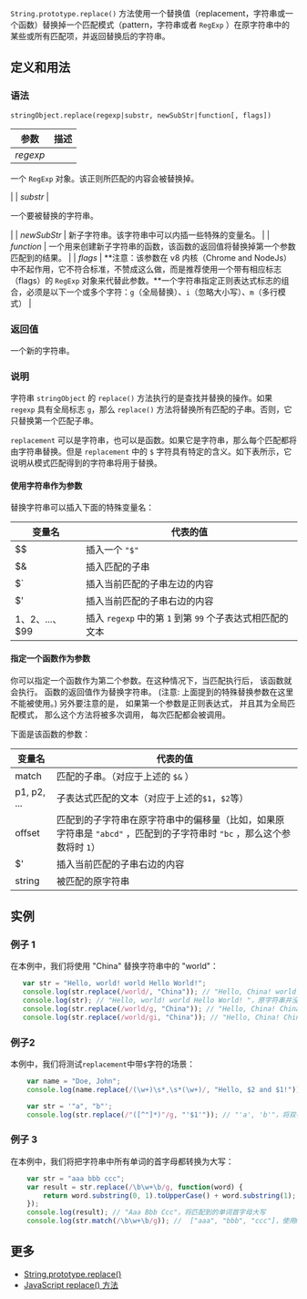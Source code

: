 `String.prototype.replace()` 方法使用一个替换值（replacement，字符串或一个函数）替换掉一个匹配模式（pattern，字符串或者 `RegExp` ）在原字符串中的某些或所有匹配项，并返回替换后的字符串。

## 定义和用法

### 语法

`stringObject.replace(regexp|substr, newSubStr|function[, flags])`

| 参数 | 描述 |
| --- | --- |
| _regexp_ | 

一个 `RegExp` 对象。该正则所匹配的内容会被替换掉。

 |
| _substr_ | 

一个要被替换的字符串。

 |
| _newSubStr_ | 新子字符串。该字符串中可以内插一些特殊的变量名。 |
| _function_ | 一个用来创建新子字符串的函数，该函数的返回值将替换掉第一个参数匹配到的结果。 |
| _flags_ | **注意：该参数在 v8 内核（Chrome and NodeJs）中不起作用，它不符合标准，不赞成这么做，而是推荐使用一个带有相应标志（flags）的 `RegExp` 对象来代替此参数。**一个字符串指定正则表达式标志的组合，必须是以下一个或多个字符：`g`（全局替换）、`i`（忽略大小写）、`m`（多行模式） |

### 返回值

一个新的字符串。

### 说明

字符串 `stringObject` 的 `replace()` 方法执行的是查找并替换的操作。如果 `regexp` 具有全局标志 `g`，那么 `replace()` 方法将替换所有匹配的子串。否则，它只替换第一个匹配子串。

`replacement` 可以是字符串，也可以是函数。如果它是字符串，那么每个匹配都将由字符串替换。但是 `replacement` 中的 `$` 字符具有特定的含义。如下表所示，它说明从模式匹配得到的字符串将用于替换。

#### 使用字符串作为参数

替换字符串可以插入下面的特殊变量名：

| 变量名 | 代表的值 |
| --- | --- |
| $$ | 插入一个 `"$"` |
| $& | 插入匹配的子串 |
| $` | 插入当前匹配的子串左边的内容 |
| $' | 插入当前匹配的子串右边的内容 |
| $1、$2、...、$99 | 插入 `regexp` 中的第 `1` 到第 `99` 个子表达式相匹配的文本 |

#### 指定一个函数作为参数

你可以指定一个函数作为第二个参数。在这种情况下，当匹配执行后， 该函数就会执行。 函数的返回值作为替换字符串。 (注意: 上面提到的特殊替换参数在这里不能被使用。) 另外要注意的是， 如果第一个参数是正则表达式， 并且其为全局匹配模式， 那么这个方法将被多次调用， 每次匹配都会被调用。

下面是该函数的参数：

| 变量名 | 代表的值 |
| --- | --- |
| match | 匹配的子串。（对应于上述的 `$&` ） |
| p1, p2, ... | 子表达式匹配的文本（对应于上述的`$1`，`$2`等） |
| offset | 匹配到的子字符串在原字符串中的偏移量（比如，如果原字符串是 `"abcd"` ，匹配到的子字符串时 `"bc` ，那么这个参数将时 `1`） |
| $' | 插入当前匹配的子串右边的内容 |
| string | 被匹配的原字符串 |

## 实例

### 例子 1

在本例中，我们将使用 "China" 替换字符串中的 "world"：

```javascript
   var str = "Hello, world! world Hello World!";
   console.log(str.replace(/world/, "China")); // "Hello, China! world Hello World! "，如果没有全局标志g，则只是替换第一个匹配项
   console.log(str); // "Hello, world! world Hello World! "，原字符串并没有改变
   console.log(str.replace(/world/g, "China")); // "Hello, China! China Hello World!  "，有了全局标志g，则只是替换所有匹配，但区分大小写
   console.log(str.replace(/world/gi, "China")); // "Hello, China! China Hello China!  "，有全局标志g和忽略大小写标志i，则将匹配所有并且不区分大小写
```

### 例子2

本例中，我们将测试`replacement`中带`$`字符的场景：

```javascript
    var name = "Doe, John";
    console.log(name.replace(/(\w+)\s*,\s*(\w+)/, "Hello, $2 and $1!")); // "Hello, John and Doe! "，

    var str = '"a", "b"';
    console.log(str.replace(/"([^"]*)"/g, "'$1'")); // "'a', 'b'"，将双引号修改为单引号            
```

### 例子 3

在本例中，我们将把字符串中所有单词的首字母都转换为大写：

```javascript
    var str = "aaa bbb ccc";
    var result = str.replace(/\b\w+\b/g, function(word) {
        return word.substring(0, 1).toUpperCase() + word.substring(1);
    });
    console.log(result); // "Aaa Bbb Ccc"，将匹配到的单词首字母大写
    console.log(str.match(/\b\w+\b/g)); //  ["aaa", "bbb", "ccc"]，使用match()方法可以知道所有匹配项有哪些
```

## 更多

*   [String.prototype.replace()](https://developer.mozilla.org/zh-CN/docs/Web/JavaScript/Reference/Global_Objects/String/replace)
*   [JavaScript replace() 方法](http://www.w3school.com.cn/jsref/jsref_replace.asp)